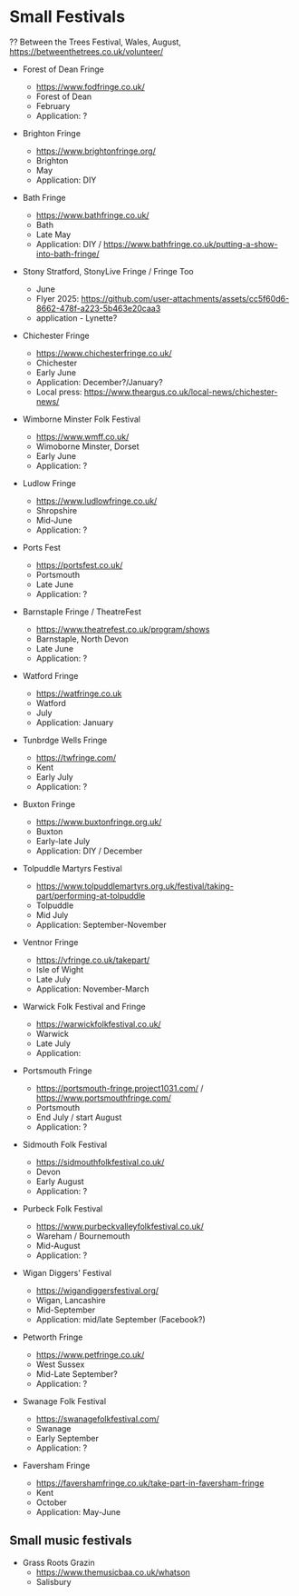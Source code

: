 # Small Festivals


??
Between the Trees Festival, Wales, August, https://betweenthetrees.co.uk/volunteer/


- Forest of Dean Fringe
  - https://www.fodfringe.co.uk/
  - Forest of Dean
  - February
  - Application: ?
 
- Brighton Fringe
  - https://www.brightonfringe.org/
  - Brighton
  - May
  - Application: DIY
 
- Bath Fringe
  - https://www.bathfringe.co.uk/
  - Bath
  - Late May
  - Application: DIY / https://www.bathfringe.co.uk/putting-a-show-into-bath-fringe/

- Stony Stratford, StonyLive Fringe / Fringe Too
  - June
  - Flyer 2025: https://github.com/user-attachments/assets/cc5f60d6-8662-478f-a223-5b463e20caa3
  - application - Lynette?

- Chichester Fringe
  - https://www.chichesterfringe.co.uk/
  - Chichester
  - Early June
  - Application: December?/January?
  - Local press: https://www.theargus.co.uk/local-news/chichester-news/

- Wimborne Minster Folk Festival
  - https://www.wmff.co.uk/
  - Wimoborne Minster, Dorset
  - Early June
  - Application: ?

- Ludlow Fringe
  - https://www.ludlowfringe.co.uk/
  - Shropshire
  - Mid-June
  - Application: ?

- Ports Fest
  - https://portsfest.co.uk/
  - Portsmouth
  - Late June
  - Application: ?

- Barnstaple Fringe / TheatreFest
  - https://www.theatrefest.co.uk/program/shows
  - Barnstaple, North Devon
  - Late June
  - Application: ?

- Watford Fringe
  - https://watfringe.co.uk
  - Watford
  - July
  - Application: January

- Tunbrdge Wells Fringe
  - https://twfringe.com/
  - Kent
  - Early July
  - Application: ?

- Buxton Fringe
  - https://www.buxtonfringe.org.uk/
  - Buxton
  - Early-late July
  - Application: DIY / December

- Tolpuddle Martyrs Festival
  - https://www.tolpuddlemartyrs.org.uk/festival/taking-part/performing-at-tolpuddle 
  - Tolpuddle
  - Mid July
  - Application: September-November

- Ventnor Fringe
  - https://vfringe.co.uk/takepart/
  - Isle of Wight
  - Late July
  - Application: November-March

- Warwick Folk Festival and Fringe
  - https://warwickfolkfestival.co.uk/
  - Warwick
  - Late July
  - Application:

- Portsmouth Fringe
  - https://portsmouth-fringe.project1031.com/ / https://www.portsmouthfringe.com/
  - Portsmouth
  - End July / start August
  - Application: ?
  
- Sidmouth Folk Festival
  - https://sidmouthfolkfestival.co.uk/
  - Devon
  - Early August
  - Application: ?

- Purbeck Folk Festival
  - https://www.purbeckvalleyfolkfestival.co.uk/
  - Wareham / Bournemouth
  - Mid-August
  - Application: ?

- Wigan Diggers' Festival
  - https://wigandiggersfestival.org/
  - Wigan, Lancashire
  - Mid-September
  - Application: mid/late September (Facebook?)

- Petworth Fringe
  - https://www.petfringe.co.uk/
  - West Sussex
  - Mid-Late September?
  - Application: ?

- Swanage Folk Festival
  - https://swanagefolkfestival.com/
  - Swanage
  - Early September
  - Application: ?

- Faversham Fringe
  - https://favershamfringe.co.uk/take-part-in-faversham-fringe
  - Kent
  - October
  - Application: May-June
 

## Small music festivals

- Grass Roots Grazin
  - https://www.themusicbaa.co.uk/whatson
  - Salisbury
